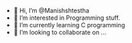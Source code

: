 - 👋 Hi, I’m @Manishshtestha
- 👀 I’m interested in Programming stuff.
- 🌱 I’m currently learning C programming
- 💞️ I’m looking to collaborate on ...

<!---
Manishshtestha/C programming is a ✨ special ✨ repository because its `README.md` (this file) appears on your GitHub profile.
You can click the Preview link to take a look at your changes.
--->
